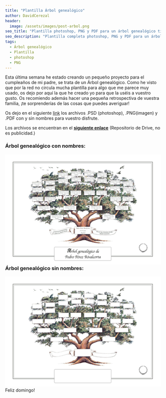 ```yaml
---
title: "Plantilla Árbol genealógico"
author: DavidCerezal
header:
  image: /assets/images/post-arbol.png
seo_title: "Plantilla photoshop, PNG y PDF para un árbol genealógico tipo A2"
seo_description: "Plantilla completa photoshop, PNG y PDF para un árbol genealógico tipo A2"  
tags: 
  - Árbol genealógico
  - Plantilla
  - photoshop
  - PNG
---
```


Esta última semana he estado creando un pequeño proyecto para el cumpleaños de mi padre, se trata de un Árbol genealógico. Como he visto que por la red no circula mucha plantilla para algo que me parece muy usado, os dejo por aquí la que he creado yo para que la uséis a vuestro gusto. Os recomiendo además hacer una pequeña retrospectiva de vuestra familia, ¡te sorprenderías de las cosas que puedes averiguar!

Os dejo en el siguiente [link](https://drive.google.com/drive/folders/1nUHVJnX7w0Z0g5fgD3IYxzb2M60oSN_I?usp=sharing) los archivos .PSD (photoshop), .PNG(imagen) y .PDF con y sin nombres para vuestro disfrute. 

Los archivos se encuentran en el [**siguiente enlace**](https://drive.google.com/drive/folders/1nUHVJnX7w0Z0g5fgD3IYxzb2M60oSN_I?usp=sharing) (Repositorio de Drive, no es publicidad.)

### Árbol genealógico con nombres:

<div style="float: right;text-align: center;">
<img src="/assets/images/arbol_con_nombres.png" alt="Árbol genealógico con nombres"> 
</div>

### Árbol genealógico sin nombres:

<div style="float: right;text-align: center;">
<img src="/assets/images/arbol_sin_nombres.png" alt="Árbol genealógico sin nombres"> 
</div>

Feliz domingo!